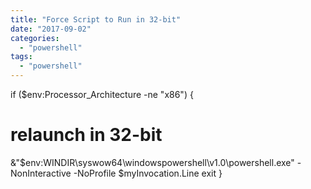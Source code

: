 ```yaml
---
title: "Force Script to Run in 32-bit"
date: "2017-09-02"
categories: 
  - "powershell"
tags: 
  - "powershell"
---
```


if ($env:Processor\_Architecture -ne "x86") {
  # relaunch in 32-bit
  &"$env:WINDIR\\syswow64\\windowspowershell\\v1.0\\powershell.exe" -NonInteractive -NoProfile $myInvocation.Line
  exit
}
